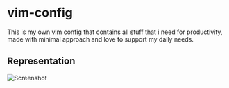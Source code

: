 # vim-config
This is my own vim config that contains all stuff that i need for productivity, made with minimal approach and love to support my daily needs.
## Representation
![Screenshot](images/Screenshot_07-Aug_23-10-27_7966.png)

